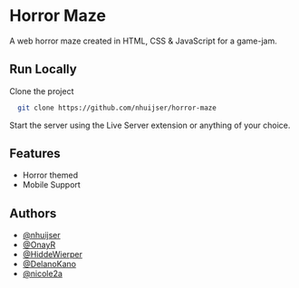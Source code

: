 # Horror Maze

A web horror maze created in HTML, CSS & JavaScript for a game-jam.

## Run Locally

Clone the project

```bash
  git clone https://github.com/nhuijser/horror-maze
```

Start the server using the Live Server extension or anything of your choice.

## Features

- Horror themed
- Mobile Support

## Authors

- [@nhuijser](https://www.github.com/nhuijser)
- [@OnayR](https://www.github.com/onayr)
- [@HiddeWierper](https://www.github.com/hiddewierper)
- [@DelanoKano](https://www.github.com/delanokano)
- [@nicole2a](https://www.github.com/nicole2a)
